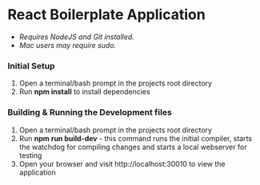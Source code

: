 # React Boilerplate Application #
* *Requires NodeJS and Git installed.*
* *Mac users may require sudo.*

### Initial Setup ###
1. Open a terminal/bash prompt in the projects root directory
2. Run **npm install** to install dependencies

### Building & Running the Development files ###
1. Open a terminal/bash prompt in the projects root directory
2. Run **npm run build-dev** - this command runs the initial compiler, starts the watchdog for compiling changes and starts a local webserver for testing
3. Open your browser and visit http://localhost:30010 to view the application
